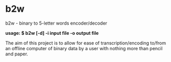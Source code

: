 # b2w
b2w - binary to 5-letter words encoder/decoder

**usage: $ b2w [-d] -i input file -o output file**

The aim of this project is to allow for ease of transcription/encoding 
to/from an offline computer of binary data by a user with nothing more 
than pencil and paper.
